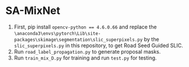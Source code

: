 # SA-MixNet
1) First, pip install `opencv-python == 4.6.0.66` and replace the `\anaconda3\envs\pytorch\Lib\site-packages\skimage\segmentation\slic_superpixels.py` by the `slic_superpixels.py` in this repository,
to get Road Seed Guided SLIC.
2) Run `road_label_propagation.py` to generate proposal masks.
3) Run `train_mix_D.py` for training and run `test.py` for testing.



